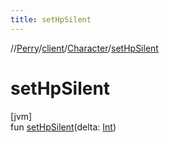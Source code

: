 ```yaml
---
title: setHpSilent
---
```

//[Perry](../../../index.html)/[client](../index.html)/[Character](index.html)/[setHpSilent](set-hp-silent.html)



# setHpSilent



[jvm]\
fun [setHpSilent](set-hp-silent.html)(delta: [Int](https://kotlinlang.org/api/latest/jvm/stdlib/kotlin/-int/index.html))




